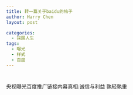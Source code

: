 ```yaml
---
title: 转一篇关于baidu的帖子
author: Harry Chen
layout: post

categories:
  - 挨踢人生
tags:
  - 曝光
  - 样式
  - 百度
---
```

# 

央视曝光百度推广链接内幕真相:诚信与利益 孰轻孰重


